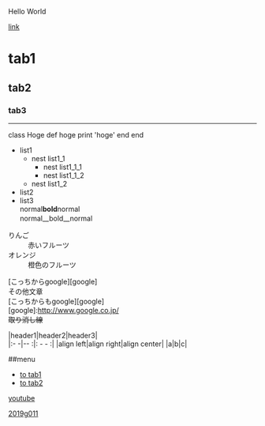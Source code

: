 Hello World

[link](http://tuins.ac.jp/)

# tab1  
## tab2  
### tab3  
***

class Hoge
   def hoge
       print 'hoge'
   end
end



- list1
  - nest list1_1
    - nest list1_1_1
    - nest list1_1_2
  - nest list1_2
- list2
- list3  
 normal**bold**normal  
 normal__bold__normal　 

  

<d1>
  <dt>りんご</dt>
  <dd>赤いフルーツ</dd>
  <dt>オレンジ</dt>
  <dd>橙色のフルーツ</dd>
 </d1>

[こっちからgoogle][google]  
その他文章  
[こっちからもgoogle][google]  
[google]:http://www.google.co.jp/  
~~取り消し線~~  

|header1|header2|header3|  
|:- -|-- :|: - - :|
|align left|align right|align center|
|a|b|c|  

##menu  
* [to tab1](#tab1)  
* [to tab2](#tab2)  

[youtube](https://www.youtube.com/)  

[2019g011](http://github.com/2019g011/index.md)






